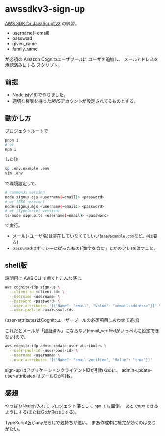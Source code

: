 # awssdkv3-sign-up

[AWS SDK for JavaScript v3](https://docs.aws.amazon.com/AWSJavaScriptSDK/v3/latest/index.html)
の練習。

* username(=email)
* password
* given_name
* family_name

が必須の
Amazon Cognitoユーザプールに
ユーザを追加し、
メールアドレスを承認済みにする
スクリプト。


## 前提

* Node.js(v18)で作りました。
* 適切な権限を持ったAWSアカウントが設定されてるものとする。


## 動かし方

プロジェクトルートで
```bash
pnpm i
# or
npm i
```

した後
```bash
cp .env.example .env
vim .env
```
で環境設定して、

```bash
# commonJS version
node signup.cjs <username(=email)> <password>
# or (ES6 version)
node signup.mjs <username(=email)> <password>
# or (TypeScript version)
ts-node signup.ts <username(=email)> <password>
```
で実行。

- メール(=ユーザ名)は実在していなくてもいい(`aaa@example.com`など。`@`は要る)
- passwordはポリシーに従ったもの(「数字を含む」とかのアレ)を渡すこと。


## shell版

説明用に AWS CLI で書くとこんな感じ。

```bash
aws cognito-idp sign-up \
  --client-id <client-id> \
  --username <username> \
  --password <password> \
  --user-attributes '[{"Name": "email", "Value": "<email-address>"}]' \
  --user-pool-id <user-pool-id>
```
(user-attributesはCognitoユーザープールの必須項目にあわせて追加)

これだとメールが「認証済み」にならない(email_verifiedがいっぺんに設定できない)ので、

```bash
aws cognito-idp admin-update-user-attributes \
  --user-pool-id <user-pool-id> \
  --username <username> \
  --user-attributes '[{"Name": "email_verified", "Value": "true"}]'
```

sign-up はアプリケーションクライアントIDが引数なのに、
admin-update-user-attributes はプールIDが引数。


## 感想

やっぱりNodejs入れて プロジェクト落として `npm i` は面倒。
あとでnpxできるようにする(またはGoかRustにする)。

TypeScript版がanyだらけで気持ちが悪い。
まあ作成中に補完が効くのはありがたい。
